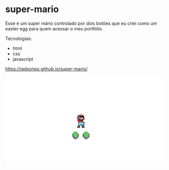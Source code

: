 # super-mario

Esse é um super mário controlado por dois botões que eu criei como um easter egg para quem acessar o meu portfólio.

Tecnologias:
- html
- css
- javascript

<a href="https://jadsonps.github.io/super-mario/">https://jadsonps.github.io/super-mario/</a>

<img src="./super%20Mario.png">
